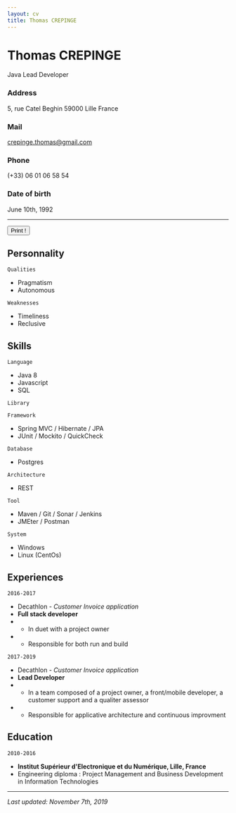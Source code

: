 ```yaml
---
layout: cv
title: Thomas CREPINGE
---
```

# Thomas CREPINGE
Java Lead Developer


### Address

5, rue Catel Beghin
59000 Lille
France

### Mail

crepinge.thomas@gmail.com

### Phone

(+33) 06 01 06 58 54

### Date of birth

June 10th, 1992

---

<button id="bt-print" onclick="window.print();">Print !</button>

## Personnality

`Qualities`
* Pragmatism
* Autonomous

`Weaknesses`
* Timeliness
* Reclusive

## Skills

`Language`
* Java 8
* Javascript
* SQL

`Library`

`Framework`
* Spring MVC / Hibernate / JPA
* JUnit / Mockito / QuickCheck

`Database`
* Postgres

`Architecture`
* REST

`Tool`
* Maven / Git / Sonar / Jenkins
* JMEter / Postman

`System`
* Windows
* Linux (CentOs)

## Experiences

`2016-2017`
* Decathlon - _Customer Invoice application_
* __Full stack developer__
*  - In duet with a project owner
*  - Responsible for both run and build

`2017-2019`
* Decathlon - _Customer Invoice application_
* __Lead Developer__
*  - In a team composed of a project owner, a front/mobile developer, a customer support and a qualiter assessor
*  - Responsible for applicative architecture and continuous improvment

## Education

`2010-2016`
* __Institut Supérieur d'Electronique et du Numérique, Lille, France__
* Engineering diploma : Project Management and Business Development in Information Technologies

---

_Last updated: November 7th, 2019_




